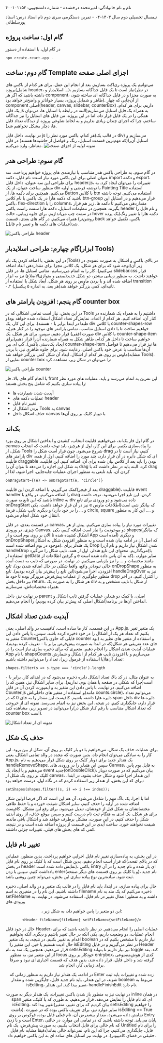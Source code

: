 نام و نام خانوادگی: امیرمحمد درخشنده - شماره دانشجویی: ۴۰۰۱۰۱۱۵۳

نیمسال تحصیلی دوم سال ۱۴۰۳-۰۴ - تمرین دستگرمی سری دوم
نام استاد درس: استاد پورسلطانی

## گام اول: ساخت پروژه

در گام اول، با استفاده از دستور

```
npx create-react-app .
```

## گام دوم: ساخت Template اجزای اصلی صفحه

می‌توانیم یک پروژه ری‌اکت بسازیم. بعد از انجام این عمل، برای هر کدام از باکس های پروژه(شامل header، اسلایدبار و ...)، نیاز است تا یک فایل جداگانه بسازیم(در نظر داشته باشید که اگر هر component، به صورت مجزا و در فایل جداگانه ای ساخته شود، ظاهر و شمایل پروژه، بسیار خواناتر و واضح‌تر خواهد بود). از آن‌جایی که چهار component اصلی(header, canvas, slidebar, counterBox) داریم، برای هر کدام، یک فایل js به همراه یک فایل استایل می‌سازیم(البته در رابطه با استایل ها، می‌توان همگی را در یک فایل قرار داد، اما در این پروژه، من فایل های استایل را نیز جداگانه ساختم، چرا که اجزای چندان زیادی نداریم و به لحاظ شلوغی پروژه از دیدگاه تعداد فایل ها، دچار مشکل نخواهیم شد).

در نهایت، داخل فایل js هر کدام، باکس مورد نظر را(در قالب یک div) می‌سازیم و استایل آن‌را(که مهم‌ترین قسمت استایل، رنگ و فواصل از حاشیه‌ها هستند) در فایل متناظر، وارد می‌کنیم.
![نمونه اولیه از اجزای صفحه](images/box%20templates.png)

## گام سوم: طراحی هدر

در گام سوم، به طراحی باکس هدر متناسب با نیازمندی های پروژه خواهیم پرداخت. سه عنوان اصلی برای این باکس مورد نیاز است: نام فایل، دکمه import و دکمه export. برای طراحی این سه عنوان، داخل فایل header.js، تغییرات را می‌توان ایجاد کرد. به منظور ساخت عنوان، از یک div با نوشته فرضی و اولیه Painting Title استفاده می‌کنیم. همچنین برای دکمه ها، از Button با کلاس btn استفاده می‌کنیم. توجه داشته باشید که دکمه هارا در یک باکس با نام کلاس btn-group قرار می‌دهیم و در استایل این باکس، flex-direction را با columns، مقداردهی می‌کنیم تا دکمه ها، زیر هم قرار بگیرند. همچنین در تنظیمات استایل، دکمه هارا سمت راست باکس header و نام فایل را در سمت چپ می‌اندازیم. برای جلوه زیبایی، حالت hover دکمه هارا با تغییر رنگ(یک پرده روشن‌تر) همراه می‌کنیم. در گام های بعدی، قسمت back باکس، تکمیل خواهد شد(عملیات های دکمه ها و تغییر نام فایل).

![طراحی باکس header](images/Header.png)

## گام چهارم: طراحی اسلایدبار(ابزار Tools)

در این بخش، با اضافه کردن یک نام(Tools) در بالای باکس و اشکال به صورت عمودی در زیر آن(توجه شود که برای هر شکل، یک کلاس مجزا برای مقداردهی ابعاد اضافه می‌کنیم)، کار را به اتمام می‌رسانیم. تمامی استایل ها، در فایل slidebar.css قرار خواهند داشت. به منظور زیبایی بیشتر، دو شکل جدید(بیضی و متوازی‌الاضلاع) نیز به ابزار اضافه شده اند و با بردن ماوس بر روی هر شکل، ابعاد شکل با استفاده از transition ۰.۲ ثانیه‌ای، کمی بزرگتر خواهد شد(هر بعد، به اندازه ۵ پیکسل).

## گام پنجم: افزودن پارامتر های counter box

در این بخش، نیاز است تمامی اشکالی که در Tools داشتیم را به همراه یک شمارنده در کنار آن، اضافه کنیم. هر کدام از اعداد، نمایش‌گر تعداد اشکال استفاده شده خواهد بود(و طبعا در ابتدا برابر با ۰ هستند). برای این کار، یک div با کلاس counter-shapes-row خواهیم ساخت تا با دادن استایل مناسب، تمامی پارامتر های موجود را در کنار هم(به صورت افقی) قرار دهیم. سپس، برای هر شکل، یک div با کلاس counter-shape-item خواهیم ساخت تا داخل هر کدام، ظاهر شکل به همراه شمارنده آن‌را قرار دهیم(برای ایجاد یک‌دستی باکس). گپ ای بین counter-shape-item ها نیز قرار می‌دهیم تا فواصل آن‌ها متناسب با عرض خود باکس اصلی، رعایت شود. برای جلوه ظاهری نیز، با بردن ماوس بر روی هر کدام از اشکال، ابعاد آن شکل کمی بزرگتر خواهد شد(مشابه Tools). نمایی از counter box را می‌توان در شکل زیر، مشاهده کرد:

![طراحی باکس counter](images/counter.png)

با انجام گام های بالا، فاز front این تمرین به اتمام می‌رسد و باید، عملیات های مورد نظر را پیاده سازی بکنیم که شامل پنج بخش هستند:

- آپدیت شدن شمارنده ها
- عملیات دکمه های header
- تغییر نام فایل
- بردن اشکال از Tools به canvas
- حذف اشکال داخل canvas با دوبار کلیک بر روی آن‌ها

## بک‌اند

در گام اول فاز بک‌اند، می‌خواهیم قابلیت انتخاب، کشیدن و انداختن اشکال بر روی بورد canvas را پیاده‌سازی بکنیم. برای این کار، اول از هرچیز، باید توجه داشت که انتخاب شکل، از Tools شروع می‌شود. چون قرار است شکل را drag کنیم، نیاز است تا در پارامتر های div ای که شکل دایره در آن قرار دارد، چند مورد را اضافه کنیم، اول از همه، قابلیت draggable بودن را باید بعد از کلاس بیان شده برای آن، اضافه کنیم. این قابلیت، به شکل این اجازه را می‌دهد تا بتوان آن را drag کرد، البته باید در نظر داشت که با drag کردن آن، باید تابعی به منظور اجرای عملیات جابه‌جایی، اجرا شود، لذا از

```
onDragStart={(e) => onDragStart(e, 'circle')}
```

کمک می‌گیریم، با اضافه کردن این قابلیت(بعد از فیچر draggable)، قابلیت event handler را اضافه می‌کنیم، در واقع با drag کردن، این تابع اجرا می‌شود. توجه داشته باشید که این تابع به صورت inline به div داده می‌شود و دو ورودی برای تابع onDragStart نیز در آن قرار خواهد داشت، یکی e که بیانگر شی است(اطلاعات ماوس و ... را در خود دارد) و دیگری تایپ شکل، فرضا circle, square و .... این کار به منظور انتقال خود شکل انجام می‌شود.

در قسمت بعدی، در فایل canvas، تغییرات مورد نیاز را پیاده سازی می‌کنیم. پیش از هر چیزی، در ورودی Canvas، دو موجودیت را نیاز است اضافه کنیم، یکی shapes(که بیانگر اشکال کشیده شده تا الان بر روی بوم است و از App آمده است) و دیگری onDropShape(که اصل آن در ادامه بیان شده است و به منظور افزودن شکل به اشکال موجود در بوم اضافه شده است). یک هندلر برای Drop شدن اشکال نیاز داریم و نام آن‌را handleDrop می‌گذاریم. محتوای این تابع هندلر، اول از همه، تایپ شکل را می‌گیرد(با استفاده از getData و گرفتن اطلاعات از e که به آن پاس داده شده است). سایر موارد، ماننند مختصات و ... را نیز بازیابی می‌کنیم. در نهایت، در صورتی که تایپ به دست آمده خالی نبود(در واقع، واقعا شکلی در حال اضافه شدن بود)، تابع onDropShape به منظور افزودن، اجرا می‌شود(این تابع را پیش‌تر بیان کرده بودیم). تابع handleDragOver نیز به منظور جلوگیری از عملیات پیش‌فرض مرورگر بوده تا خود ما drop را کنترل کنیم. در آخر نیز داخل بخش return، هر شکل را به صورت یک div از شکل با تایپ مشخص و به همراه مختصات‌اش، می‌سازیم.

در نهایت نیز، داخل parent اصلی، با کمک دو هندلر، عملیات گرفتن تایپ اشکال و انداختن آن‌ها در برنامه(اشکال اصلی که پیش‌تر بیان کرده بودیم) را انجام می‌دهیم.

## آپدیت شدن تعداد اشکال

در این قسمت، کار ما ساده است، کافیست در والد اصلی، یعنی App.js، یک متغیر تغیر بکنیم که تعداد هر یک از اشکال را در خود ذخیره کرده باشد. سپس، با پاس دادن این متغیر به Counter(فایلی که حاوی باکس counter بود) و استفاده از متغیر های نظیر به جای عدد تعریفی هر شکل(که در ابتدا به صورت پیش‌فرض برابر با ۰ تعریف کرده بودیم)، عملیات آپدیت شدن اشکال را انجام دهیم. متغیری که برای ذخیره سازی نیاز است را در App با نام shapeCounts می‌سازیم و با افزودن تایپ هر کدام از اشکال و شمارش تعداد آن‌ها(با استفاده از فرمول زیر)، تعداد را می‌توانیم داشته باشیم:

```
shapes.filter(s => s.type === 'circle').length
```

به عنوان مثال، در کد بالا، تعداد اشکال دایره ذخیره می‌شود که در ابتدای کار، برابر با ۰ است(چرا که شکلی در صفحه یا همان بوم، نداریم). برای سایر اشکال نیز، همین کد را اضافه می‌کنیم. در نهایت، با پاس دادن این متغیر به <Counter /> و ایمپورت کردن آن در فایل Counter.js و استفاده از متغیر های داخلی‌اش(مانند counts.circle)، می‌توانیم تعداد دایره هارا داشته باشیم. کافیست این مقدار را به جای 0 که در span داخل div دایره ها قرار دارد، جایگذاری کنیم. در نتیجه، این بخش نیز به اتمام می‌رسد. نمونه ای از خروجی را می‌توانید در تصویر زیر، مشاهده کنید(که تعداد اشکال متناسب با رقم کنار شکل در counter box است).

![نمونه ای از تعداد اشکال](images/counter_sample.png)

## حذف یک شکل

برای عملیات حذف یک شکل، می‌خواهیم با دو بار کلیک بر روی آن، شکل از بین برود. این کار را به سادگی می‌توان انجام داد، بدین صورت که مجدد در والد تمامی اشکال، یعنی App.js، یک هندلر جدید برای دوبار کلیک بر روی شکل قرار می‌دهیم به نام handleRemoveShape. سپس این هندلر را در ورودی های Canvas، به فایل بوم پاس می‌دهیم و با ایجاد یک event جدید(onDoubleClick)، بیان می‌کنیم که در صورت دوبار کلیک بر روی یک شکل از canvas، این هندلر اجرا شود و شکل حذف بشود. در ابتدا، برای کد این بخش، از هندلر زیر استفاده کردم که در نگاه اول، درست خواهد بود:

```
setShapes(shapes.filter((s, i) => i !== index));
```

اما با اجرا، یک باگ مهم را شامل می‌شود، آن هم این است که اگر فرضا اولین شکل اضافه شده در آرایه را حذف کنیم، سایر اشکال شیفت خورده و با حفظ ظاهر، مختصاتشان به شکل قبل از خودشان، تبدیل می‌شود. برای رفع این مشکل، کافیست برای هر شکل، یک آیدی به هنگام ثبت نام درست کنیم و سپس موقع حذف، از روی آیدی، شکل را حذف کنیم، در این صورت، مشکل برطرف خواهد شد و اشکال باقی مانده، شیفت نخواهند خورد. ساخت آیدی در این قسمت از پروژه اضافه شده است و در نتیجه، کمی کد های بخش های قبلی، تغییرات جزئی داشتند.

## تغییر نام فایل

در این بخش، به پیاده‌سازی تغییر نام فایل اجرایی خواهیم پرداخت. بدین منظور، عملیاتی که قرار است انجام دهیم، بدین شکل است که با کلیک بر روی نام فایل(که در بالای ثفحه، در بخش header نمایش داده شده است)، باکس Entry ای باز شده و نام جدید را در آن یادداشت کنیم. سپس با زدن enter(و یا کلیک بر روی قسمت های دیگر صفحه)، نام جدید ثبت شود. ساده‌ترین نوع پیاده سازی این بخش، می‌تواند چنین روشی باشد.

حال برای پیاده سازی، در ابتدا، باید نام فایل را در قالب یک متغیر و در والد اصلی، ذخیره داشته باشیم. این نام را در متغیری به اسم filename ذخیره می‌کنیم که یک متد به نام setFileName داشته و به منظور اعمال تغییر در نام فایل، استفاده می‌شود. در نهایت، به ورودی های <Header />، این دو متغیر را پاس خواهیم داد، به شکل زیر:

```
<Header fileName={fileName} setFileName={setFileName}/>
```

حال در خود فایل Header، عملیات اصلی را انجام می‌دهیم. در نظر داشته باشید که برای انجام عملیات، دو وضعیت داریم، یکی آنکه در حال تغییر باشیم و دیگری آنکه بخواهیم اقدام به تغییر بکنیم. در نتیجه، به یک متغیر boolean نیاز داریم تا مشخص بکنیم که در حال ادیت هستیم یا خیر. این متغیر را isEditing در نظر می‌گیریم و در فایل Header قرار می‌دهیم. همچنین یک متد به نام setIsEditing نیز نیاز داریم تا بتواند toggle کند. بعد از این متغیر نیز، به منظور focus خودکار بر روی entrybox، کدی از هوش‌مصنوعی گرفته شد و داخل فایل، قرار داده شد، بدین هدف که قسمت اجباری ای نبود و صرفا برای زیبایی کار، انجام شد.

در ادامه، یک هندلر نیاز داریم به منظور زمانی که Enter زده شده و تغییرات باید ثبت شوند، در این هندلر، باید نام جدید فایل، جایگزین شده و مقدار boolean مربوط به isEditing، تغییر پیدا کند. این هندلر، handleFinishEdit نام دارد.

در نهایت نیز به منظور باز شدن باکس تغییرات، یک هندلر دیگر به صورت inline در همان span ای که نام فایل را نمایش می‌دهد، قرار می‌دهیم، به طوری که با کلیک، متغیر isEditing، تغییر پیدا کند(بیان کردیم که برای تغییر، متغیر setIsEditing را خواهیم داشت). سایر موارد نیز، برای تعریف باکس بوده که در صورت isEditing == True نمایش داده می‌شود، مقدار پیشفرض آن، نام فعلی فایل بوده، فوکوس بر روی Entry است و با زدن Enter، پایان می‌یابد. توجه داشته باشید که در تمامی این موارد، در حالتی که نام خالی برای فایل انتخاب بکنیم، به صورت پیش‌فرض، یک نام Untitled را برای نام فایل، جایگذاری می‌کنیم، چرا که این نام، نمی‌تواند خالی بماند(دقیقا مشابه نام فایل حقیقی در فضای کامپیوتر). در نهایت نیز استایل های ساده ای به این باکس خواهیم داد.

